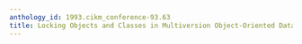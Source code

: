 ```yaml
---
anthology_id: 1993.cikm_conference-93.63
title: Locking Objects and Classes in Multiversion Object-Oriented Databases
---
```

